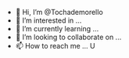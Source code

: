 - 👋 Hi, I’m @Tochademorello
- 👀 I’m interested in ...
- 🌱 I’m currently learning ...
- 💞️ I’m looking to collaborate on ...
- 📫 How to reach me ... U

<!---
Tochademorello/Tochademorello is a ✨ special ✨ repository because its `README.md` (this file) appears on your GitHub profile.
You can click the Preview link to take a look at your changes.
--->

